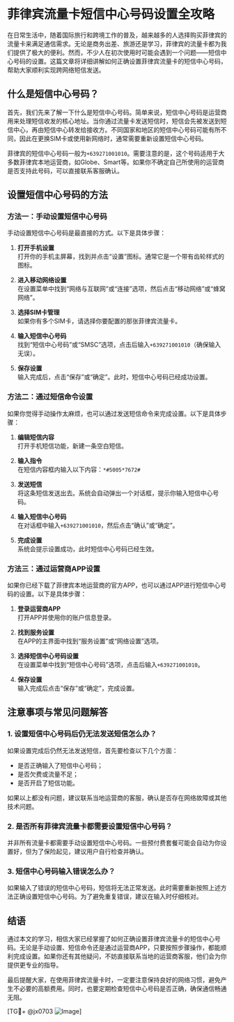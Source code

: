 # 菲律宾流量卡短信中心号码设置全攻略

在日常生活中，随着国际旅行和跨境工作的普及，越来越多的人选择购买菲律宾的流量卡来满足通信需求。无论是商务出差、旅游还是学习，菲律宾的流量卡都为我们提供了极大的便利。然而，不少人在初次使用时可能会遇到一个问题——短信中心号码的设置。这篇文章将详细讲解如何正确设置菲律宾流量卡的短信中心号码，帮助大家顺利实现跨网络短信发送。

## 什么是短信中心号码？

首先，我们先来了解一下什么是短信中心号码。简单来说，短信中心号码是运营商用来处理短信收发的核心地址。当你通过流量卡发送短信时，短信会先被发送到短信中心，再由短信中心转发给接收方。不同国家和地区的短信中心号码可能有所不同，因此在更换SIM卡或使用新网络时，通常需要重新设置短信中心号码。

菲律宾的短信中心号码一般为`+639271001010`。需要注意的是，这个号码适用于大多数菲律宾本地运营商，如Globe、Smart等。如果你不确定自己所使用的运营商是否支持此号码，可以直接联系客服确认。

## 设置短信中心号码的方法

### 方法一：手动设置短信中心号码

手动设置短信中心号码是最直接的方式。以下是具体步骤：

1. **打开手机设置**  
   打开你的手机主屏幕，找到并点击“设置”图标。通常它是一个带有齿轮样式的图标。

2. **进入移动网络设置**  
   在设置菜单中找到“网络与互联网”或“连接”选项，然后点击“移动网络”或“蜂窝网络”。

3. **选择SIM卡管理**  
   如果你有多个SIM卡，请选择你要配置的那张菲律宾流量卡。

4. **输入短信中心号码**  
   找到“短信中心号码”或“SMSC”选项，点击后输入`+639271001010`（确保输入无误）。

5. **保存设置**  
   输入完成后，点击“保存”或“确定”。此时，短信中心号码已经成功设置。

### 方法二：通过短信命令设置

如果你觉得手动操作太麻烦，也可以通过发送短信命令来完成设置。以下是具体步骤：

1. **编辑短信内容**  
   打开手机短信功能，新建一条空白短信。

2. **输入指令**  
   在短信内容框内输入以下内容：`*#5005*7672#`

3. **发送短信**  
   将这条短信发送出去。系统会自动弹出一个对话框，提示你输入短信中心号码。

4. **输入短信中心号码**  
   在对话框中输入`+639271001010`，然后点击“确认”或“确定”。

5. **完成设置**  
   系统会提示设置成功，此时短信中心号码已经生效。

### 方法三：通过运营商APP设置

如果你已经下载了菲律宾本地运营商的官方APP，也可以通过APP进行短信中心号码的设置。以下是具体步骤：

1. **登录运营商APP**  
   打开APP并使用你的账户信息登录。

2. **找到服务设置**  
   在APP的主界面中找到“服务设置”或“网络设置”选项。

3. **选择短信中心号码设置**  
   在设置菜单中找到“短信中心号码”选项，点击后输入`+639271001010`。

4. **保存设置**  
   输入完成后点击“保存”或“确定”，完成设置。

## 注意事项与常见问题解答

### 1. 设置短信中心号码后仍无法发送短信怎么办？

如果设置完成后仍然无法发送短信，首先要检查以下几个方面：
- 是否正确输入了短信中心号码；
- 是否欠费或流量不足；
- 是否开启了短信功能。

如果以上都没有问题，建议联系当地运营商的客服，确认是否存在网络故障或其他技术问题。

### 2. 是否所有菲律宾流量卡都需要设置短信中心号码？

并非所有流量卡都需要手动设置短信中心号码。一些预付费套餐可能会自动为你设置好，但为了保险起见，建议用户自行检查并确认。

### 3. 短信中心号码输入错误怎么办？

如果输入了错误的短信中心号码，短信将无法正常发送。此时需要重新按照上述方法正确设置短信中心号码。为了避免重复错误，建议在输入时仔细核对。

## 结语

通过本文的学习，相信大家已经掌握了如何正确设置菲律宾流量卡的短信中心号码。无论是手动设置、短信命令还是通过运营商APP，只要按照步骤操作，都能顺利完成设置。如果你还有其他疑问，不妨直接联系当地的运营商客服，他们会为你提供更专业的指导。

最后提醒大家，在使用菲律宾流量卡时，一定要注意保持良好的网络习惯，避免产生不必要的高额费用。同时，也要定期检查短信中心号码是否正确，确保通信畅通无阻。

[TG💪+ @jx0703 ![Image](https://github.com/user-attachments/assets/dbca1d08-cadb-493c-b0ec-ad6f7a83f270)]